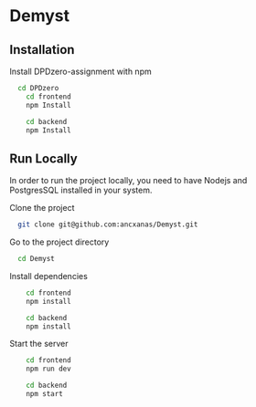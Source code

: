 # Demyst

## Installation

Install DPDzero-assignment with npm

```bash
  cd DPDzero
    cd frontend
    npm Install

    cd backend
    npm Install
```    
## Run Locally

In order to run the project locally, you need to have Nodejs and PostgresSQL installed in your system.

Clone the project

```bash
  git clone git@github.com:ancxanas/Demyst.git
```

Go to the project directory

```bash
  cd Demyst
```

Install dependencies

```bash
    cd frontend
    npm install

    cd backend
    npm install
```

Start the server

```bash
    cd frontend
    npm run dev

    cd backend
    npm start
```
